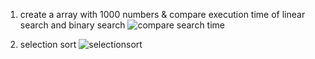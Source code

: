 1. create a array with 1000 numbers & compare execution time of linear search and binary search
  ![compare search time](https://github.com/user-attachments/assets/bf0cf9e3-a4fd-462f-b6ed-97bc642f045a)

3. selection sort
   ![selectionsort](https://github.com/user-attachments/assets/d634081b-960e-4de6-bfe1-8f53e5231b8b)
